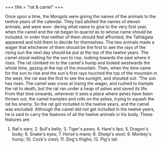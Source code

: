 +++
title = "rat & camel"
+++

Once upon a time, the Mongols were giving the names of the animals to the twelve years of the calendar. They had allotted the names of eleven animals, and were won- dering what name to give to the very first year, when the camel and the rat began to quarrel as to whose name should be included. In order that neither of them should feel affronted, the Tathāgata appeared and told them to decide for themselves. The two animals made a wager that whichever of them should be the first to see the rays of the rising sun the next day should be put at the top of the twelve years. The camel stood waiting for the sun to rise, looking towards the east where it rises. The rat climbed on to the camel's hump and looked westwards the whole time, gazing at the top of the mountain. Then, when the time came for the sun to rise and the sun's first rays touched the top of the mountain in the west, the rat was the first to see the sunlight, and shouted out: 'The sun has risen. The camel was cross at losing the wager, and rushed to trample the rat to death, but the rat ran under a heap of ashes and saved its life. From that time onwards, whenever it sees a place where ashes have been thrown out, the camel tramples and rolls on the ashes, trying to squash the rat his enemy. So the rat got included in the twelve years, and the camel was excluded. Although the camel did not get included in the twelve years, he is said to carry the features of all the twelve animals in his body. These features are:

1. Rat's ears; 2. Bull's belly; 3. Tiger's paws; 4. Hare's lips; 5. Dragon's body; 6. Snake's eyes; 7. Horse's mane; 8. Sheep's wool; 9. Monkey's hump; 10. Cock's crest; 11. Dog's thighs; 12. Pig's tail